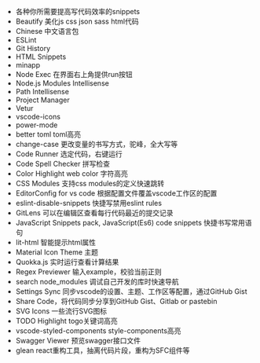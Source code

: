 
* 各种你所需要提高写代码效率的snippets
* Beautify 美化js css json sass html代码
* Chinese 中文语言包
* ESLint 
* Git History
* HTML Snippets
* minapp
* Node Exec 在界面右上角提供run按钮
* Node.js Modules Intellisense
* Path Intellisense
* Project Manager
* Vetur
* vscode-icons
* power-mode
* better toml toml高亮
* change-case 更改变量的书写方式，驼峰，全大写等
* Code Runner 选定代码，右键运行
* Code Spell Checker 拼写检查
* Color Highlight web color 字符高亮
* CSS Modules 支持css modules的定义快速跳转
* EditorConfig for vs code 根据配置文件覆盖vscode工作区的配置
* eslint-disable-snippets 快捷写禁用eslint rules
* GitLens 可以在编辑区查看每行代码最近的提交记录
* JavaScript Snippets pack, JavaScript(Es6) code snippets 快捷书写常用语句
* lit-html 智能提示html属性
* Material Icon Theme 主题
* Quokka.js 实时运行查看计算结果
* Regex Previewer 输入example，校验当前正则
* search node_modules 调试自己开发的库时快速导航
* Settings Sync 同步vscode的设置、主题、工作区等配置，通过GitHub Gist
* Share Code，将代码同步分享到GitHub Gist、Gitlab or pastebin
* SVG Icons 一些流行SVG图标
* TODO Highlight togo关键词高亮
* vscode-styled-components style-components高亮
* Swagger Viewer 预览swagger接口文件
* glean react重构工具，抽离代码片段，重构为SFC组件等
